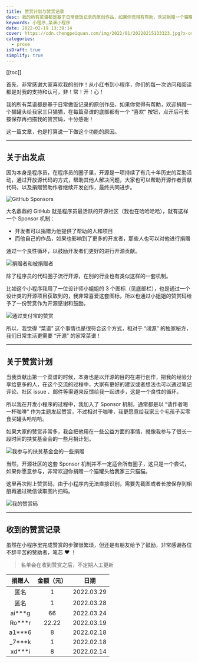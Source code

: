 ```yaml
---
title: 赞赏计划与赞赏记录
desc: 我的所有菜谱都是基于日常做饭记录的原创作品，如果你觉得有帮助，欢迎捐赠一个猫罐头给我家三只猫猫，在每篇菜谱的底部都有一个 “喜欢” 按钮，点开后可长按保存再扫描我的赞赏码，十分感谢！
keywords: 小程序,菜谱小程序
date: 2022-02-19 13:39:14
cover: https://cdn.chengpeiquan.com/img/2022/01/20220215133323.jpg?x-oss-process=image/interlace,1
categories:
  - prose
isDraft: true
simplify: true
---
```


[[toc]]

首先，非常感谢大家喜欢我的创作！从小红书到小程序，你们的每一次访问和阅读都是对我的支持和认可，非！常！开！心！

我的所有菜谱都是基于日常做饭记录的原创作品，如果你觉得有帮助，欢迎捐赠一个猫罐头给我家三只猫猫，在每篇菜谱的底部都有一个 “喜欢” 按钮，点开后可长按保存再扫描我的赞赏码，十分感谢！

这一篇文章，也是打算说一下做这个功能的原因。

---

## 关于出发点

因为本身是程序员，在程序员的圈子里，开源是一项持续了有几十年历史的互助活动，通过开放源代码的方式，帮助其他人解决问题，大家也可以帮助开源作者贡献代码，以及捐赠赞助作者继续开发创作，最终共同进步。

![GitHub Sponsors](https://cdn.chengpeiquan.com/img/2022/02/20220219222656.jpg?x-oss-process=image/interlace,1)

大名鼎鼎的 GitHub 就是程序员最活跃的开源社区（我也在哈哈哈哈），就有这样一个 Sponsor 机制：

- 开发者可以捐赠为他提供了帮助的人和项目
- 而他自己的作品，如果也影响到了更多的开发者，那些人也可以对他进行捐赠
 
通过一个良性循环，以鼓励开发者们更好的进行开源贡献。

![捐赠者和被捐赠者](https://cdn.chengpeiquan.com/img/2022/02/20220219222522.jpg?x-oss-process=image/interlace,1)

除了程序员的代码圈子流行开源，在别的行业也有类似这样的一套机制。

比如这个小程序我用了一位设计师小姐姐的 3 个图标（见底部栏），也是通过一个设计类的开源项目获取到的，我非常喜爱这套图标，所以也通过小姐姐的赞赏码给予了一份赞赏作为开源感谢和鼓励。

![通过支付宝的赞赏](https://cdn.chengpeiquan.com/img/2022/02/20220219232155.jpg?x-oss-process=image/interlace,1)

所以，我觉得 “菜谱” 这个事情也是很符合这个方式，相对于 “闭源” 的独家秘方，我们日常生活更需要 “开源” 的家常菜谱！

---

## 关于赞赏计划

当我贡献出第一个菜谱的时候，本身也是以开源的目的在进行创作，把我的经验分享给更多的人，在这个交流的过程中，大家有更好的建议或者想法也可以通过笔记评论、社区 issue 、邮件等渠道来反馈给我一起进步，这是一个良性的循环。

所以我在开发小程序的过程中，我加入了 Sponsor 机制，通常都是以 “请作者喝一杯咖啡” 作为主题发起赞赏，不过相对于咖啡，我更愿意给我家三个毛孩子买零食买罐头哈哈哈。

如果大家的赞赏非常多，我会把他用在一些公益方面的事情，就像我参与了很长一段时间的扶贫基金会的一些月捐计划。

![我参与的扶贫基金会的一些捐赠](https://cdn.chengpeiquan.com/img/2022/02/20220219222429.jpg?x-oss-process=image/interlace,1)

当然，开源社区的这套 Sponsor 机制并不一定适合所有圈子，这只是一个尝试，如果你愿意参与，非常欢迎你捐赠一个猫罐头给我家三只猫猫。

这里再次附上赞赏码，由于小程序内无法直接识别，需要先截图或者长按保存到相册再通过微信读取图片扫码。

![我的赞赏码](https://cdn.chengpeiquan.com/img/2022/02/20220219233456.jpg?x-oss-process=image/interlace,1)

---

## 收到的赞赏记录

虽然在小程序里完成赞赏的步骤很繁琐，但还是有朋友给予了鼓励，非常感谢各位不辞辛苦的赞助者，笔芯 ♥ ！

>名单会在收到赞赏之后，不定期人工更新

捐赠人|金额（元）|日期
:-:|:-:|:-:
匿名|1|2022.03.29
匿名|1|2022.03.28
ai***g|66|2022.03.24
Ro***r|22.22|2022.03.19
a1***6|8|2022.02.18
_7***k|1|2022.02.18
xd***i|8|2022.02.14
